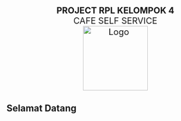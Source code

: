 <p align="center" style="font-size: 20px;">
  <strong>PROJECT RPL KELOMPOK 4</strong> <br>
  CAFE SELF SERVICE <br>
  <img src="https://i.pinimg.com/736x/a3/dd/21/a3dd212965b4d0a0d9abc1004b524c69.jpg" alt="Logo" width="150px" height="150px"><br>
</p>
<h2>Selamat Datang</h2>

